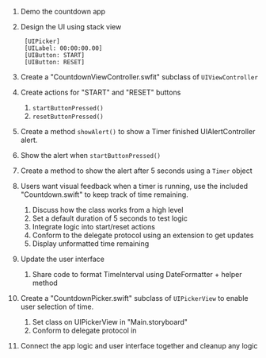 1. Demo the countdown app
2. Design the UI using stack view

		[UIPicker]
		[UILabel: 00:00:00.00]
		[UIButton: START]
		[UIButton: RESET]

3. Create a "CountdownViewController.swfit" subclass of `UIViewController`
4. Create actions for "START" and "RESET" buttons
	1. `startButtonPressed()`
	2. `resetButtonPressed()`
5. Create a method `showAlert()` to show a Timer finished UIAlertController alert.
6. Show the alert when `startButtonPressed()`
7. Create a method to show the alert after 5 seconds using a `Timer` object
8. Users want visual feedback when a timer is running, use the included "Countdown.swift" to keep track of time remaining.
	1. Discuss how the class works from a high level
	2. Set a default duration of 5 seconds to test logic
	3. Integrate logic into start/reset actions
	4. Conform to the delegate protocol using an extension to get updates
	5. Display unformatted time remaining
9. Update the user interface
	1. Share code to format TimeInterval using DateFormatter + helper method
10. Create a "CountdownPicker.swift" subclass of `UIPickerView` to enable user selection of time.
	1. Set class on UIPickerView in "Main.storyboard"
	2. Conform to delegate protocol in 
11. Connect the app logic and user interface together and cleanup any logic